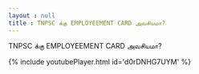 ```yaml
---
layout : null
title : TNPSC க்கு EMPLOYEEMENT CARD அவசியமா?
---
```


TNPSC க்கு EMPLOYEEMENT CARD அவசியமா?



{% include youtubePlayer.html id='d0rDNHG7UYM' %}
